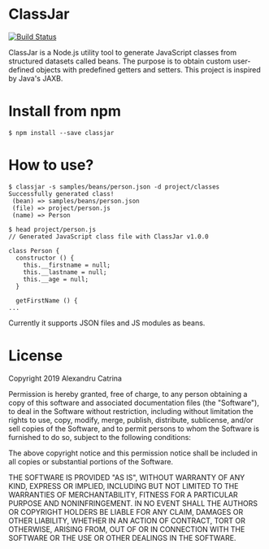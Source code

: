 # ClassJar
[![Build Status](https://travis-ci.org/lexndru/classjar.svg?branch=master)](https://travis-ci.org/lexndru/classjar)

ClassJar is a Node.js utility tool to generate JavaScript classes from structured datasets called beans. The purpose is to obtain custom user-defined objects with predefined getters and setters. This project is inspired by Java's JAXB.

# Install from npm
```
$ npm install --save classjar
```

# How to use?
```
$ classjar -s samples/beans/person.json -d project/classes
Successfully generated class!
 (bean) => samples/beans/person.json
 (file) => project/person.js
 (name) => Person

$ head project/person.js
// Generated JavaScript class file with ClassJar v1.0.0

class Person {
  constructor () {
    this.__firstname = null;
    this.__lastname = null;
    this.__age = null;
  }

  getFirstName () {
...
```

Currently it supports JSON files and JS modules as beans.


# License
Copyright 2019 Alexandru Catrina

Permission is hereby granted, free of charge, to any person obtaining a copy of this software and associated documentation files (the "Software"), to deal in the Software without restriction, including without limitation the rights to use, copy, modify, merge, publish, distribute, sublicense, and/or sell copies of the Software, and to permit persons to whom the Software is furnished to do so, subject to the following conditions:

The above copyright notice and this permission notice shall be included in all copies or substantial portions of the Software.

THE SOFTWARE IS PROVIDED "AS IS", WITHOUT WARRANTY OF ANY KIND, EXPRESS OR IMPLIED, INCLUDING BUT NOT LIMITED TO THE WARRANTIES OF MERCHANTABILITY, FITNESS FOR A PARTICULAR PURPOSE AND NONINFRINGEMENT. IN NO EVENT SHALL THE AUTHORS OR COPYRIGHT HOLDERS BE LIABLE FOR ANY CLAIM, DAMAGES OR OTHER LIABILITY, WHETHER IN AN ACTION OF CONTRACT, TORT OR OTHERWISE, ARISING FROM, OUT OF OR IN CONNECTION WITH THE SOFTWARE OR THE USE OR OTHER DEALINGS IN THE SOFTWARE.
